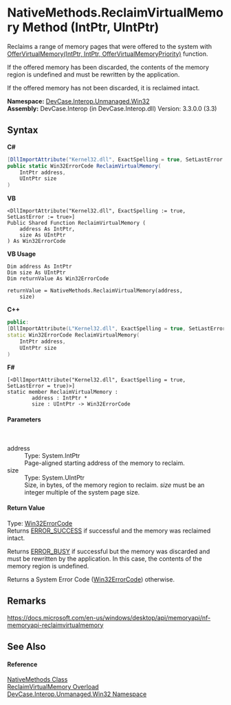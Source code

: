 # NativeMethods.ReclaimVirtualMemory Method (IntPtr, UIntPtr)
 

Reclaims a range of memory pages that were offered to the system with <a href="M_DevCase_Interop_Unmanaged_Win32_NativeMethods_OfferVirtualMemory">OfferVirtualMemory(IntPtr, IntPtr, OfferVirtualMemoryPriority)</a> function. 

 If the offered memory has been discarded, the contents of the memory region is undefined and must be rewritten by the application. 

 If the offered memory has not been discarded, it is reclaimed intact.

**Namespace:**&nbsp;<a href="N_DevCase_Interop_Unmanaged_Win32">DevCase.Interop.Unmanaged.Win32</a><br />**Assembly:**&nbsp;DevCase.Interop (in DevCase.Interop.dll) Version: 3.3.0.0 (3.3)

## Syntax

**C#**<br />
``` C#
[DllImportAttribute("Kernel32.dll", ExactSpelling = true, SetLastError = true)]
public static Win32ErrorCode ReclaimVirtualMemory(
	IntPtr address,
	UIntPtr size
)
```

**VB**<br />
``` VB
<DllImportAttribute("Kernel32.dll", ExactSpelling := true, SetLastError := true>]
Public Shared Function ReclaimVirtualMemory ( 
	address As IntPtr,
	size As UIntPtr
) As Win32ErrorCode
```

**VB Usage**<br />
``` VB Usage
Dim address As IntPtr
Dim size As UIntPtr
Dim returnValue As Win32ErrorCode

returnValue = NativeMethods.ReclaimVirtualMemory(address, 
	size)
```

**C++**<br />
``` C++
public:
[DllImportAttribute(L"Kernel32.dll", ExactSpelling = true, SetLastError = true)]
static Win32ErrorCode ReclaimVirtualMemory(
	IntPtr address, 
	UIntPtr size
)
```

**F#**<br />
``` F#
[<DllImportAttribute("Kernel32.dll", ExactSpelling = true, SetLastError = true)>]
static member ReclaimVirtualMemory : 
        address : IntPtr * 
        size : UIntPtr -> Win32ErrorCode 

```


#### Parameters
&nbsp;<dl><dt>address</dt><dd>Type: System.IntPtr<br />Page-aligned starting address of the memory to reclaim.</dd><dt>size</dt><dd>Type: System.UIntPtr<br />Size, in bytes, of the memory region to reclaim. *size* must be an integer multiple of the system page size.</dd></dl>

#### Return Value
Type: <a href="T_DevCase_Interop_Unmanaged_Win32_Enums_Win32ErrorCode">Win32ErrorCode</a><br />Returns <a href="T_DevCase_Interop_Unmanaged_Win32_Enums_Win32ErrorCode">ERROR_SUCCESS</a> if successful and the memory was reclaimed intact. 

 Returns <a href="T_DevCase_Interop_Unmanaged_Win32_Enums_Win32ErrorCode">ERROR_BUSY</a> if successful but the memory was discarded and must be rewritten by the application. In this case, the contents of the memory region is undefined. 

 Returns a System Error Code (<a href="T_DevCase_Interop_Unmanaged_Win32_Enums_Win32ErrorCode">Win32ErrorCode</a>) otherwise.

## Remarks
<a href="https://docs.microsoft.com/en-us/windows/desktop/api/memoryapi/nf-memoryapi-reclaimvirtualmemory" target="_blank">https://docs.microsoft.com/en-us/windows/desktop/api/memoryapi/nf-memoryapi-reclaimvirtualmemory</a>

## See Also


#### Reference
<a href="T_DevCase_Interop_Unmanaged_Win32_NativeMethods">NativeMethods Class</a><br /><a href="Overload_DevCase_Interop_Unmanaged_Win32_NativeMethods_ReclaimVirtualMemory">ReclaimVirtualMemory Overload</a><br /><a href="N_DevCase_Interop_Unmanaged_Win32">DevCase.Interop.Unmanaged.Win32 Namespace</a><br />